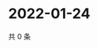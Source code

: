 # 2022-01-24

共 0 条

<!-- BEGIN WEIBO -->
<!-- 最后更新时间 Mon Jan 24 2022 04:11:35 GMT+0800 (China Standard Time) -->

<!-- END WEIBO -->
